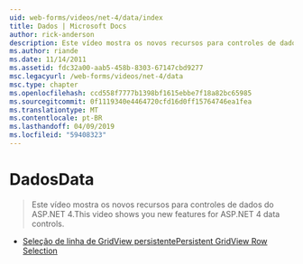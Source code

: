 ```yaml
---
uid: web-forms/videos/net-4/data/index
title: Dados | Microsoft Docs
author: rick-anderson
description: Este vídeo mostra os novos recursos para controles de dados do ASP.NET 4.
ms.author: riande
ms.date: 11/14/2011
ms.assetid: fdc32a00-aab5-458b-8303-67147cbd9277
msc.legacyurl: /web-forms/videos/net-4/data
msc.type: chapter
ms.openlocfilehash: ccd558f7777b1398bf1615ebbe7f18a82bc65985
ms.sourcegitcommit: 0f1119340e4464720cfd16d0ff15764746ea1fea
ms.translationtype: MT
ms.contentlocale: pt-BR
ms.lasthandoff: 04/09/2019
ms.locfileid: "59408323"
---
```

# <a name="data"></a><span data-ttu-id="b5499-103">Dados</span><span class="sxs-lookup"><span data-stu-id="b5499-103">Data</span></span>

> <span data-ttu-id="b5499-104">Este vídeo mostra os novos recursos para controles de dados do ASP.NET 4.</span><span class="sxs-lookup"><span data-stu-id="b5499-104">This video shows you new features for ASP.NET 4 data controls.</span></span>


- [<span data-ttu-id="b5499-105">Seleção de linha de GridView persistente</span><span class="sxs-lookup"><span data-stu-id="b5499-105">Persistent GridView Row Selection</span></span>](aspnet-4-quick-hit-persistent-gridview-row-selection.md)
